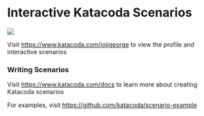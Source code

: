 # Interactive Katacoda Scenarios

[![](http://shields.katacoda.com/katacoda/jojigeorge/count.svg)](https://www.katacoda.com/jojigeorge "Get your profile on Katacoda.com")

Visit https://www.katacoda.com/jojigeorge to view the profile and interactive scenarios

### Writing Scenarios
Visit https://www.katacoda.com/docs to learn more about creating Katacoda scenarios

For examples, visit https://github.com/katacoda/scenario-example
